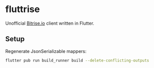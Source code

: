 # fluttrise

Unofficial [Bitrise.io](https://bitrise.io) client written in Flutter. 

## Setup
Regenerate JsonSerializable mappers:
```bash
flutter pub run build_runner build --delete-conflicting-outputs
```